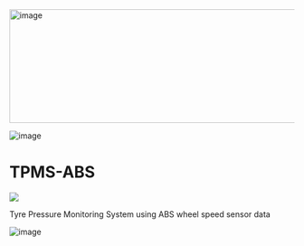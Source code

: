 <a href="https://testerpresent.com.au/">
<img width="1326" height="201" alt="image" src="https://github.com/user-attachments/assets/d6519415-9430-4fa9-aedf-41249296c096" />
</a>

![image](https://user-images.githubusercontent.com/57064943/163714778-8598c24a-6ae2-49f6-ba4c-42de94dfa025.png)
# TPMS-ABS


 <a href="https://testerpresent.com.au/"><img src="https://img.shields.io/badge/Tester Present -Specialist Automotive Solutions-blue" /></a>    

Tyre Pressure Monitoring System using ABS wheel speed sensor data

										
![image](https://user-images.githubusercontent.com/57064943/160386630-cbe25b54-28a1-411e-a92c-0e0443db3bec.png)

